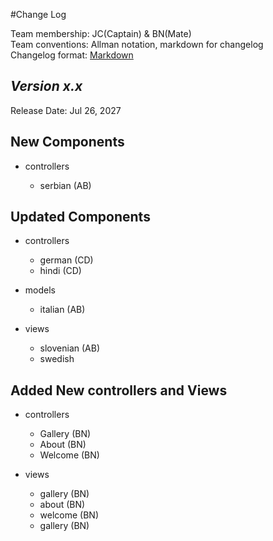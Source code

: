 #Change Log

Team membership:  JC(Captain) & BN(Mate)  
Team conventions: Allman notation, markdown for changelog  
Changelog format: [Markdown](https://github.com/adam-p/markdown-here/wiki/Markdown-Cheatsheet) 

## *Version x.x*

Release Date: Jul 26, 2027

## New Components

-   controllers

    -   serbian (AB)
    
## Updated Components

-   controllers

    -   german (CD)
    -   hindi (CD)

-   models

    -   italian (AB)

-   views

    -   slovenian (AB)
    -   swedish

## Added New controllers and Views

- controllers
	-	Gallery (BN)
	-	About (BN)
	-	Welcome (BN)
	
- views
	-	gallery (BN) 
	-	about (BN) 
	-	welcome (BN) 
	-	gallery (BN) 
